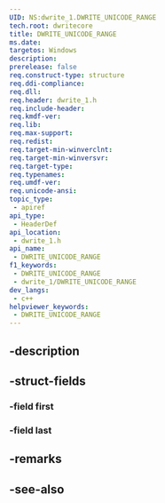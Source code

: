 ```yaml
---
UID: NS:dwrite_1.DWRITE_UNICODE_RANGE
tech.root: dwritecore
title: DWRITE_UNICODE_RANGE
ms.date: 
targetos: Windows
description: 
prerelease: false
req.construct-type: structure
req.ddi-compliance: 
req.dll: 
req.header: dwrite_1.h
req.include-header: 
req.kmdf-ver: 
req.lib: 
req.max-support: 
req.redist: 
req.target-min-winverclnt: 
req.target-min-winversvr: 
req.target-type: 
req.typenames: 
req.umdf-ver: 
req.unicode-ansi: 
topic_type:
 - apiref
api_type:
 - HeaderDef
api_location:
 - dwrite_1.h
api_name:
 - DWRITE_UNICODE_RANGE
f1_keywords:
 - DWRITE_UNICODE_RANGE
 - dwrite_1/DWRITE_UNICODE_RANGE
dev_langs:
 - c++
helpviewer_keywords:
 - DWRITE_UNICODE_RANGE
---
```


## -description

## -struct-fields

### -field first

### -field last

## -remarks

## -see-also

